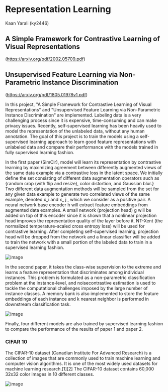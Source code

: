 # Representation Learning 
Kaan Yarali (ky2446)
## A Simple Framework for Contrastive Learning of Visual Representations 
(https://arxiv.org/pdf/2002.05709.pdf) <br>
## Unsupervised Feature Learning via Non-Parametric Instance Discrimination 
(https://arxiv.org/pdf/1805.01978v1.pdf) <br>


In this project, "A Simple Framework for Contrastive Learning of Visual Representations" and "Unsupervised Feature Learning via Non-Parametric Instance Discrimination" are implemented. Labeling data is a very challenging process since it is expensive, time-consuming and can make privacy issues. Recently, self-supervised learning has been heavily used to model the representation of the unlabeled data, without any human annotation. The goal of this project is to train the models using a self-supervised learning approach to learn good feature representations with unlabeled data and compare their performance with the models trained in fully supervised learning fashion. <br>

In the first paper (SimClr), model will learn its representation by contrastive learning by maximizing agreement between differently augmented views of the same data example via a contrastive loss in the latent space. We initially define the set consisting of different data augmentation operators such as {random crop (with flip and resize), color distortion, and Gaussian blur.} Two different data augmentation methods will be sampled from the set for any given data example to generate two correlated views of the same example, denoted x_i and x_ j , which we consider as a positive pair. A neural network base encoder h will extract feature embeddings from augmented data examples. A small network (projection head) g will be added on top of this encoder since it is shown that a nonlinear projection head improves the representation quality of the layer before it. NT-Xent (the normalized temperature-scaled cross entropy loss) will be used for contrastive learning. After completing self-supervised learning, projection head will be dropped from the network and a linear classifier will be added to train the network with a small portion of the labeled data to train in a supervised learning fashion. 

![image](https://user-images.githubusercontent.com/77569866/167318402-9a28ed4f-73c6-40cc-b59f-72c2c62509de.png)


In the second paper, it takes the class-wise supervision to the extreme and learns a feature representation that discriminates among individual instances.
This problem is formulated as a non-parametric classification problem at the instance-level, and noisecontrastive estimation is used to tackle the computational challenges imposed by the large number of instance classes.  A memory bank is also implemented to store the feature embeddings of each instance and k nearest neighbor is performed in downstream classification task.

![image](https://user-images.githubusercontent.com/77569866/167318417-b3db88fb-312f-4f0e-81da-46dfa6aedb51.png)

Finally, four different models are also trained by supervised learning fashion to compare the performance of the results of paper 1 and paper 2.

### CIFAR 10
The CIFAR-10 dataset (Canadian Institute For Advanced Research) is a collection of images that are commonly used to train machine learning and computer vision algorithms. It is one of the most widely used datasets for machine learning research.[1][2] The CIFAR-10 dataset contains 60,000 32x32 color images in 10 different classes. 

![image](https://user-images.githubusercontent.com/77569866/167318519-126a0a3b-899a-4f93-b80b-377a8b861f21.png)


